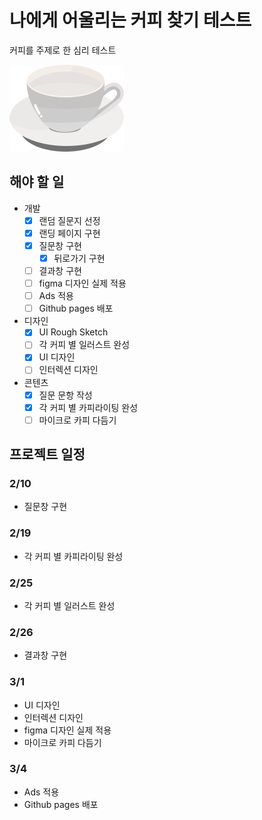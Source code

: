 # 나에게 어울리는 커피 찾기 테스트
커피를 주제로 한 심리 테스트

![커피티아이 로고](./src/img/emptyCup.png)

## 해야 할 일
- 개발
    - [x] 랜덤 질문지 선정
    - [x] 랜딩 페이지 구현
    - [x] 질문창 구현
        - [x] 뒤로가기 구현
    - [ ] 결과창 구현
    - [ ] figma 디자인 실제 적용
    - [ ] Ads 적용
    - [ ] Github pages 배포
- 디자인
    - [x] UI Rough Sketch
    - [ ] 각 커피 별 일러스트 완성
    - [x] UI 디자인
    - [ ] 인터렉션 디자인
- 콘텐츠
    - [x] 질문 문항 작성
    - [x] 각 커피 별 카피라이팅 완성
    - [ ] 마이크로 카피 다듬기

## 프로젝트 일정
### 2/10
- 질문창 구현

### 2/19
- 각 커피 별 카피라이팅 완성

### 2/25
- 각 커피 별 일러스트 완성

### 2/26
- 결과창 구현

### 3/1
- UI 디자인
- 인터렉션 디자인
- figma 디자인 실제 적용
- 마이크로 카피 다듬기

### 3/4
- Ads 적용
- Github pages 배포
